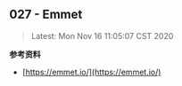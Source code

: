 ## 027 - Emmet

> Latest: Mon Nov 16 11:05:07 CST 2020


**参考资料**

* [https://emmet.io/](https://emmet.io/)